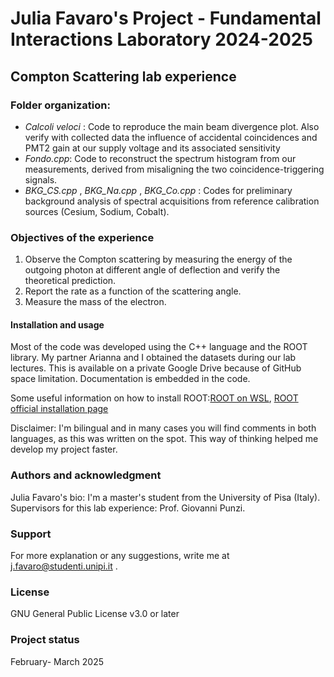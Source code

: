 # Julia Favaro's Project - Fundamental Interactions Laboratory 2024-2025

## Compton Scattering lab experience

### Folder organization:
- _Calcoli veloci_ : Code to reproduce the main beam divergence plot. Also verify with collected data the influence of accidental coincidences and PMT2 gain at our supply voltage and its associated sensitivity
- _Fondo.cpp_: Code to reconstruct the spectrum histogram from our measurements, derived from misaligning the two coincidence-triggering signals.
- _BKG_CS.cpp_ ,  _BKG_Na.cpp_ , _BKG_Co.cpp_ : Codes for preliminary background analysis of spectral acquisitions from reference calibration sources (Cesium, Sodium, Cobalt).


### Objectives of the experience
1. Observe the Compton scattering by measuring the energy of the outgoing photon at different angle of deflection and verify the theoretical prediction.
2. Report the rate as a function of the scattering angle.
3. Measure the mass of the electron.

#### Installation and usage
Most of the code was developed using the C++ language and the ROOT library. My partner Arianna and I obtained the datasets during our lab lectures. This is available on a private Google Drive because of GitHub space limitation. Documentation is embedded in the code. 

Some useful information on how to install ROOT:[ROOT on WSL](https://root-forum.cern.ch/t/complete-root-installation-instructions-for-wsl-ubuntu-18-04-on-windows-10/35148/3), [ROOT official installation page](https://root.cern/install/)

Disclaimer: I'm bilingual and in many cases you will find comments in both languages, as this was written on the spot. This way of thinking helped me develop my project faster.

### Authors and acknowledgment
Julia Favaro's bio: I'm a master's student from the University of Pisa (Italy). 
Supervisors for this lab experience: Prof. Giovanni Punzi.

### Support
For more explanation or any suggestions, write me at j.favaro@studenti.unipi.it .

### License
GNU General Public License v3.0 or later

### Project status
February- March 2025
